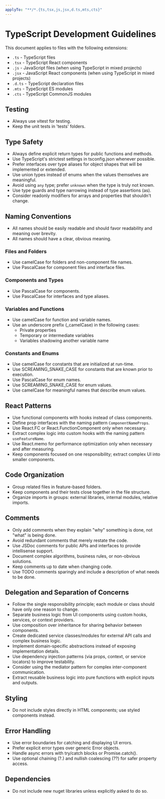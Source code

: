 ```yaml
---
applyTo: "**/*.{ts,tsx,js,jsx,d.ts,mts,cts}"
---
```


# TypeScript Development Guidelines

This document applies to files with the following extensions:
- `.ts` - TypeScript files
- `.tsx` - TypeScript React components
- `.js` - JavaScript files (when using TypeScript in mixed projects)
- `.jsx` - JavaScript React components (when using TypeScript in mixed projects)
- `.d.ts` - TypeScript declaration files
- `.mts` - TypeScript ES modules
- `.cts` - TypeScript CommonJS modules

## Testing

-   Always use vitest for testing.
-   Keep the unit tests in 'tests' folders.

## Type Safety

-   Always define explicit return types for public functions and methods.
-   Use TypeScript's strictest settings in tsconfig.json whenever possible.
-   Prefer interfaces over type aliases for object shapes that will be implemented or extended.
-   Use union types instead of enums when the values themselves are meaningful.
-   Avoid using `any` type; prefer `unknown` when the type is truly not known.
-   Use type guards and type narrowing instead of type assertions (as).
-   Consider readonly modifiers for arrays and properties that shouldn't change.

## Naming Conventions

-   All names should be easily readable and should favor readability and meaning over brevity.
-   All names should have a clear, obvious meaning.

### Files and Folders

-   Use camelCase for folders and non-component file names.
-   Use PascalCase for component files and interface files.

### Components and Types

-   Use PascalCase for components.
-   Use PascalCase for interfaces and type aliases.

### Variables and Functions

-   Use camelCase for function and variable names.
-   Use an underscore prefix (\_camelCase) in the following cases:
    -   Private properties
    -   Temporary or intermediate variables
    -   Variables shadowing another variable name

### Constants and Enums

-   Use camelCase for constants that are initialized at run-time.
-   Use SCREAMING_SNAKE_CASE for constants that are known prior to execution.
-   Use PascalCase for enum names.
-   Use SCREAMING_SNAKE_CASE for enum values.
-   Use camelCase for meaningful names that describe enum values.

## React Patterns

-   Use functional components with hooks instead of class components.
-   Define prop interfaces with the naming pattern `ComponentNameProps`.
-   Use React.FC or React.FunctionComponent only when necessary.
-   Extract complex logic into custom hooks with the naming pattern `useFeatureName`.
-   Use React.memo for performance optimization only when necessary and after measuring.
-   Keep components focused on one responsibility; extract complex UI into smaller components.

## Code Organization

-   Group related files in feature-based folders.
-   Keep components and their tests close together in the file structure.
-   Organize imports in groups: external libraries, internal modules, relative imports.

## Comments

-   Only add comments when they explain "why" something is done, not "what" is being done.
-   Avoid redundant comments that merely restate the code.
-   Use JSDoc comments for public APIs and interfaces to provide intellisense support.
-   Document complex algorithms, business rules, or non-obvious solutions.
-   Keep comments up to date when changing code.
-   Use TODO comments sparingly and include a description of what needs to be done.

## Delegation and Separation of Concerns

-   Follow the single responsibility principle; each module or class should have only one reason to change.
-   Separate business logic from UI components using custom hooks, services, or context providers.
-   Use composition over inheritance for sharing behavior between components.
-   Create dedicated service classes/modules for external API calls and complex business logic.
-   Implement domain-specific abstractions instead of exposing implementation details.
-   Use dependency injection patterns (via props, context, or service locators) to improve testability.
-   Consider using the mediator pattern for complex inter-component communication.
-   Extract reusable business logic into pure functions with explicit inputs and outputs.

## Styling

-   Do not include styles directly in HTML components; use styled components instead.

## Error Handling

-   Use error boundaries for catching and displaying UI errors.
-   Prefer explicit error types over generic Error objects.
-   Handle async errors with try/catch blocks or Promise.catch().
-   Use optional chaining (?.) and nullish coalescing (??) for safer property access.

## Dependencies

-   Do not include new nuget libraries unless explicitly asked to do so.
